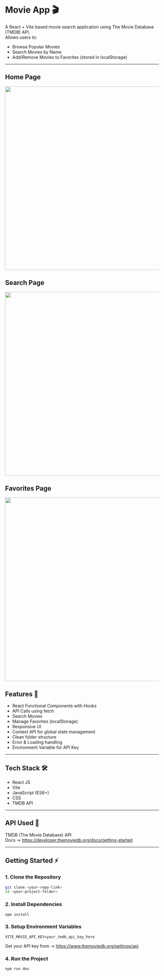 # Movie App 🎬

A React + Vite based movie search application using The Movie Database (TMDB) API.  
Allows users to:

- Browse Popular Movies
- Search Movies by Name
- Add/Remove Movies to Favorites (stored in localStorage)

---

## Home Page

<p align="center">
  <img src="assets/home.png" width="600">
</p>

## Search Page

<p align="center">
  <img src="assets/search.png" width="600">
</p>

## Favorites Page

<p align="center">
  <img src="assets/favorites.png" width="600">
</p>

## Features 🚀

- React Functional Components with Hooks
- API Calls using fetch
- Search Movies
- Manage Favorites (localStorage)
- Responsive UI
- Context API for global state management
- Clean folder structure
- Error & Loading handling
- Environment Variable for API Key

---

## Tech Stack 🛠️

- React JS
- Vite
- JavaScript (ES6+)
- CSS
- TMDB API

---

## API Used 🎥

TMDB (The Movie Database) API  
Docs → https://developer.themoviedb.org/docs/getting-started

---

## Getting Started ⚡

### 1. Clone the Repository

```bash
git clone <your-repo-link>
cd <your-project-folder>
```

### 2. Install Dependencies

```
npm install
```

### 3. Setup Environment Variables

```
VITE_MOVIE_API_KEY=your_tmdb_api_key_here
```

Get your API key from → https://www.themoviedb.org/settings/api

### 4. Run the Project

```
npm run dev
```
